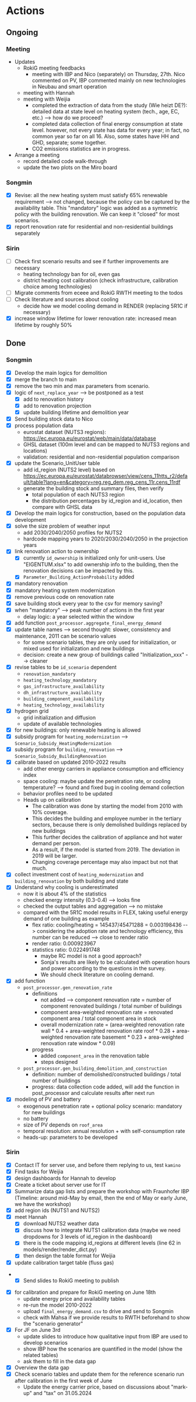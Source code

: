 # Actions

## Ongoing

### Meeting

- Updates
  - RokiG meeting feedbacks
    - meeting with IBP and Nico (separately) on Thursday, 27th. Nico commented on PV, IBP commented mainly on new technologies in Neubau and smart operation
  - meeting with Hannah
  - meeting with Weijia
    - completed the extraction of data from the study (Wie heizt DE?): detailed data at state level on heating system (tech., age, EC, etc.) --> how do we proceed?
    - completed data collection of final energy consumption at state level. however, not every state has data for every year; in fact, no common year so far on all 16. Also, some states have HH and GHD, separate; some together.
    - CO2 emissions statistics are in progress.
- Arrange a meeting
  - record detailed code walk-through
  - update the two plots on the Miro board

### Songmin

- [x] Revise: all the new heating system must satisfy 65% renewable requirement --> not changed, because the policy can be captured by the availability table. This "mandatory" logic was added as a symmetric policy with the building renovation. We can keep it "closed" for most scenarios.
- [x] report renovation rate for residential and non-residential buildings separately

### Sirin

- [ ] Check first scenario results and see if further improvements are necessary
  - heating technology ban for oil, even gas
  - district heating cost calibration (check infrastructure, calibration choice among technologies)
- [ ] Migrate comments from eceee and RokiG RWTH meeting to the todos
- [ ] Check literature and sources about cooling
  - decide how we model cooling demand in RENDER (replacing 5R1C if necessary)
- [x] increase window lifetime for lower renovation rate: increased mean lifetime by roughly 50%

## Done

### Songmin

- [x] Develop the main logics for demolition
- [x] merge the branch to main
- [x] remove the two min and max parameters from scenario.
- [x] logic of `next_replace_year` --> be postponed as a test
  - [x] add to renovation history
  - [x] add to renovation projection
  - [x] update building lifetime and demolition year
- [x] Send building stock data to Nico
- [x] process population data
  - eurostat dataset (NUTS3 regions): https://ec.europa.eu/eurostat/web/main/data/database
  - GHSL dataset (100m level and can be mapped to NUTS3 regions and locations)
  - validation: residential and non-residential population comparison
- [x] update the Scenario_UnitUser table
  - add id_region (NUTS2 level) based on https://ec.europa.eu/eurostat/databrowser/view/cens_11htts_r2/default/table?lang=en&category=reg.reg_dem.reg_cens_11r.cens_11rdf
  - generate the building stock and summary files, then verify 
    - total population of each NUTS3 region
    - the distribution percentages by id_region and id_location, then compare with GHSL data
- [x] Develop the main logics for construction, based on the population data development
- [x] solve the size problem of weather input
  - add 2030/2040/2050 profiles for NUTS2
  - hardcode mapping years to 2020/2030/2040/2050 in the projection years
- [x] link renovation action to ownership
  - [x] currently `id_ownership` is initialized only for unit-users. Use "EIGENTUM.xlsx" to add ownership info to the building, then the renovation decisions can be impacted by this.
  - [x] `Parameter_Building_ActionProbability` added
- [x] mandatory renovation
- [x] mandatory heating system modernization
- [x] remove previous code on renovation rate
- [x] save building stock every year to the csv for memory saving?
- [x] when "mandatory" --> peak number of actions in the first year
  - delay logic: a year selected within the window
- [x] add function `post_processor.aggregate_final_energy_demand`
- [x] update table names --> second thought: slower, consistency and maintenance, 2011 can be scenario values
  - for some scenario tables, they are only used for initialization, or mixed used for initialization and new buildings
  - decision: create a new group of buildings called "Initialization_xxx" --> cleaner
- [x] revise tables to be `id_scenario` dependent
  - `renovation_mandatory`
  - `heating_technology_mandatory`
  - `gas_infrastructure_availability`
  - `dh_infrastructure_availability`
  - `building_component_availability`
  - `heating_technology_availability`
- [x] hydrogen grid
  - grid initialization and diffusion
  - update of available technologies
- [x] for new buildings: only renewable heating is allowed
- [x] subsidy program for `heating_modernization` --> `Scenario_Subsidy_HeatingModernization`
- [x] subsidy program for `building_renovation` --> `Scenario_Subsidy_BuildingRenovation`
- [x] calibrate based on updated 2010-2022 results
  - add other energy carriers in appliance consumption and efficiency index
  - space cooling: maybe update the penetration rate, or cooling temperature? --> found and fixed bug in cooling demand collection
  - behavior profiles need to be updated
  - Heads up on calibration
    - The calibration was done by starting the model from 2010 with 10% coverage.
    - This decides the building and employee number in the tertiary sectors, because there is only demolished buildings replaced by new buildings
    - This further decides the calibration of appliance and hot water demand per person. 
    - As a result, if the model is started from 2019. The deviation in 2019 will be larger. 
    - Changing coverage percentage may also impact but not that much.
- [x] collect investment cost of `heating_modernization` and `building_renovation` by both building and state
- [x] Understand why cooling is underestimated
  - now it is about 4% of the statistics
  - checked energy intensity (0.3-0.4) --> looks fine
  - checked the output tables and aggregation --> no mistake
  - compared with the 5R1C model results in FLEX, taking useful energy demand of one building as example
    - flex ratio: cooling/heating = 145437/45471288 = 0.003198436 --> considering the adoption rate and technology efficiency, this number can be reduced --> close to render ratio
    - render ratio: 0.000923967
    - statistics ratio: 0.022491748
      - maybe RC model is not a good approach? 
      - Sonja's results are likely to be calculated with operation hours and power according to the questions in the survey. 
      - We should check literature on cooling demand.
- [x] add function
  - `post_processor.gen_renovation_rate`
    - definitions
      - not added --> component renovation rate = number of component renovated buildings / total number of buildings
      - component area-weighted renovation rate = renovated component area / total component area in stock
      - overall modernization rate = (area-weighted renovation rate wall * 0.4 + area-weighted renovation rate roof * 0.28 + area-weighted renovation rate basement * 0.23 + area-weighted renovation rate window * 0.09)
    - progress
      - added `component_area` in the renovation table
      - steps designed
  - `post_processor.gen_building_demolition_and_construction`
    - definition: number of demolished/constructed buildings / total number of buildings
    - progress: data collection code added, will add the function in post_processor and calculate results after next run
- [x] modeling of PV and battery
  - exogenous penetration rate + optional policy scenario: mandatory for new buildings
  - no battery
  - size of PV depends on `roof_area`
  - temporal resolution: annual resolution + with self-consumption rate
  - heads-up: parameters to be developed

### Sirin

- [x] Contact IT for server use, and before them replying to us, test `kamino`
- [x] Find tasks for Weijia
- [x] design dashboards for Hannah to develop
- [x] Create a ticket about server use for IT
- [x] Summarize data gap lists and prepare the workshop with Fraunhofer IBP (Timeline: around mid-May by email, then the end of May or early June, we have the workshop)
- [x] add region ids (NUTS1 and NUTS2)
- [x] meet Hannah
  - [x] download NUTS2 weather data
  - [x] discuss how to integrate NUTS1 calibration data (maybe we need dropdowns for 3 levels of id_region in the dashboard)
  - [x] there is the code mapping id_regions at different levels (line 62 in models/render/render_dict.py)
  - [x] then design the table format for Weijia
- [x] update calibration target table (fluss gas)
- - [x] Send slides to RokiG meeting to publish
- [x] for calibration and prepare for RokiG meeting on June 18th
  - update energy price and availability tables
  - re-run the model 2010-2022
  - upload `final_energy_demand.csv` to drive and send to Songmin 
  - check with Mahsa if we provide results to RWTH beforehand to show the "scenario generator"
- [x] For JF on June 3rd
    - update slides to introduce how qualitative input from IBP are used to develop scenarios
    - show IBP how the scenarios are quantified in the model (show the related tables)
    - ask them to fill in the data gap
- [x] Overview the data gap
- [x] Check scenario tables and update them for the reference scenario run after calibration in the first week of June
  - Update the energy carrier price, based on discussions about "mark-up" and "tax" on 31.05.2024
